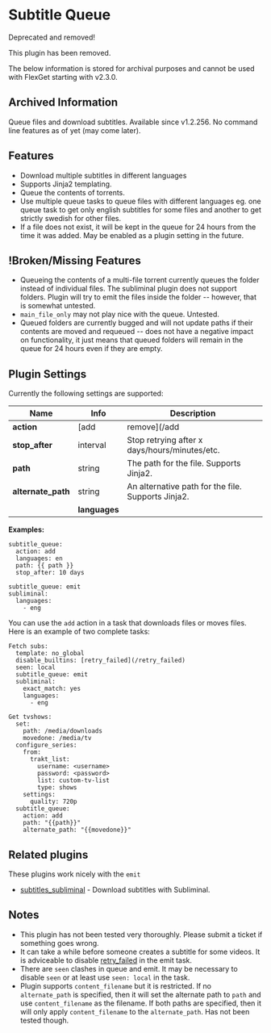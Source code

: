 # Subtitle Queue
<div class="alert alert-danger" role="alert">Deprecated and removed!
</div>

This plugin has been removed.

The below information is stored for archival purposes and cannot be used with FlexGet starting with v2.3.0.

## Archived Information
Queue files and download subtitles. Available since v1.2.256. No command line features as of yet (may come later).

## Features
 * Download multiple subtitles in different languages
 * Supports Jinja2 templating.
 * Queue the contents of torrents.
 * Use multiple queue tasks to queue files with different languages eg. one queue task to get only english subtitles for some files and another to get strictly swedish for other files.
 * If a file does not exist, it will be kept in the queue for 24 hours from the time it was added. May be enabled as a plugin setting in the future.

## !Broken/Missing Features
 
 * Queueing the contents of a multi-file torrent currently queues the folder instead of individual files. The subliminal plugin does not support folders. Plugin will try to emit the files inside the folder -- however, that is somewhat untested.
 * `main_file_only` may not play nice with the queue. Untested.
 * Queued folders are currently bugged and will not update paths if their contents are moved and requeued -- does not have a negative impact on functionality, it just means that queued folders will remain in the queue for 24 hours even if they are empty.

## Plugin Settings
Currently the following settings are supported:

| **Name** | **Info** | **Description** |
| --- | --- | --- |
| **action** | [add|remove](/add|remove) |  Add or remove items to/from the queue.  |
| **stop_after** |  interval  |  Stop retrying after x days/hours/minutes/etc.  |
| **path** | string | The path for the file. Supports Jinja2.  |
| **alternate_path** | string | An alternative path for the file. Supports Jinja2.  |
||**languages**||string or array||Either a single language or a list of languages (as IETF codes -- defaults to "en" [English](/English)).

**Examples:**

```
subtitle_queue:
  action: add
  languages: en
  path: {{ path }}
  stop_after: 10 days
```

```
subtitle_queue: emit
subliminal:
  languages:
    - eng
```

You can use the `add` action in a task that downloads files or moves files. Here is an example of two complete tasks:

```
Fetch subs:
  template: no_global
  disable_builtins: [retry_failed](/retry_failed)
  seen: local
  subtitle_queue: emit
  subliminal:
    exact_match: yes
    languages:
      - eng

Get tvshows:
  set:
    path: /media/downloads
    movedone: /media/tv
  configure_series:
    from:
      trakt_list:
        username: <username>
        password: <password>
        list: custom-tv-list
        type: shows
    settings:
      quality: 720p
  subtitle_queue:
    action: add
    path: "{{path}}"
    alternate_path: "{{movedone}}"
```

## Related plugins
These plugins work nicely with the `emit`

 * [subtitles_subliminal](/Plugins/subliminal) - Download subtitles with Subliminal.

## Notes
 * This plugin has not been tested very thoroughly. Please submit a ticket if something goes wrong.
 * It can take a while before someone creates a subtitle for some videos. It is adviceable to disable [retry_failed](/Plugins/retry_failed) in the emit task.
 * There are `seen` clashes in queue and emit. It may be necessary to disable `seen` or at least use `seen: local` in the task.
 * Plugin supports `content_filename` but it is restricted. If no `alternate_path` is specified, then it will set the alternate path to `path` and use `content_filename` as the filename. If both paths are specified, then it will only apply `content_filename` to the `alternate_path`. Has not been tested though.